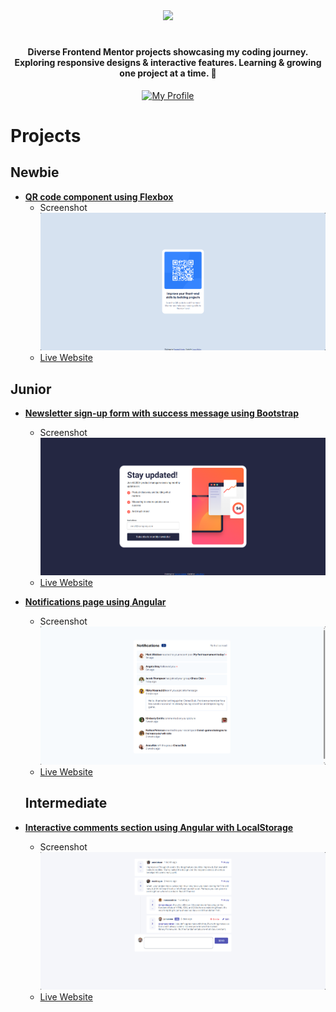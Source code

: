 <div align="center">
<img src="https://camo.githubusercontent.com/949982e9a662e56f5f12e0411c15ebfa163d89c58fd892c3d3af4208c3324c7c/68747470733a2f2f7365656b6c6f676f2e636f6d2f696d616765732f462f66726f6e74656e642d6d656e746f722d6c6f676f2d444438354546453045392d7365656b6c6f676f2e636f6d2e706e67" height="100">

# 
#### Diverse Frontend Mentor projects showcasing my coding journey. Exploring responsive designs & interactive features. Learning & growing one project at a time. 🚀

[![My Profile](https://img.shields.io/badge/Profile-@LucasmullerC-darkblue.svg)](https://www.frontendmentor.io/profile/LucasmullerC)  
</div>

# Projects
## Newbie
* <strong>[QR code component using Flexbox](https://www.frontendmentor.io/solutions/qr-code-component-using-flexbox-Leo8moyCcL)</strong>
  * Screenshot
  ![QR code component using Flexbox Website](img/qr_code_flexbox.png "Website Screenshot")
  * [Live Website](https://frontend-mentor-projects-lucasmullerc.vercel.app/)

## Junior
* <strong>[Newsletter sign-up form with success message using Bootstrap](https://www.frontendmentor.io/solutions/newsletter-signup-form-with-success-message-using-bootstrap-r48ASfVZ9-)</strong>
  * Screenshot
  ![Newsletter sign-up form with success message using Bootstrap](img/news_sign_suc_boots.png "Website Screenshot")
  * [Live Website](https://newsletter-sign-up-one-mu.vercel.app/)

* <strong>[Notifications page using Angular](https://www.frontendmentor.io/solutions/notifications-page-using-angular-CsbVNXy5uy)</strong>
  * Screenshot
  ![Notifications page using Angular](img/notification_page_angular.png "Website Screenshot")
  * [Live Website](https://frontend-mentor-projects-s75l.vercel.app/)

  ## Intermediate
* <strong>[Interactive comments section using Angular with LocalStorage](https://www.frontendmentor.io/solutions/interactive-comments-section-using-angular-with-localstorage-_obFXTIY2n)</strong>
  * Screenshot
  ![Interactive comments section using Angular with LocalStorage](img/Interactive_comments_angular.png "Website Screenshot")
  * [Live Website](https://charming-sherbet-c5a7e9.netlify.app/)